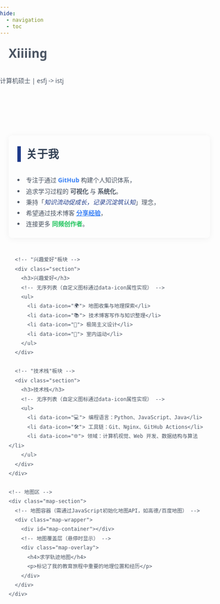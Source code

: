 ```yaml
---
hide:
  - navigation
  - toc
---
```

# Xiiiing 
计算机硕士 | esfj -> istj
<style>
  /* -------------------- 基础全局样式 -------------------- */
  /* 重置页面基础样式，设置全局字体、行高和文字颜色 */
  body {
    font-family: 'Segoe UI', sans-serif;  /* 无衬线字体，更适合屏幕阅读 */
    line-height: 1.8;                     /* 行高设置为字体大小的1.8倍，提升阅读舒适度 */
    color: #4b5563;                       /* 深灰色文字，比纯黑更柔和 */
    margin: 0;                            /* 清除浏览器默认外边距 */
    padding: 0;                           /* 清除浏览器默认内边距 */
  }

  /* -------------------- 标题样式（H1） -------------------- */
  /* 调整主标题（# Xiiiing）的样式，解决居中和对齐问题 */
  h1 {
    padding-left: 20px !important;        /* 左侧内边距20px，与下方板块标题（h3）对齐 */
    text-align: left !important;          /* 强制左对齐，避免默认居中 */
    margin: 0 0 25px !important;          /* 底部外边距25px，控制标题与内容的间距 */
  }

  /* -------------------- 页面容器 -------------------- */
  /* 限制内容最大宽度并水平居中，形成两侧留白的视觉效果 */
  .container {
    max-width: 1200px;                    /* 最大宽度1200px，适配主流屏幕 */
    margin: 0 auto;                       /* 左右外边距自动，实现水平居中 */
    padding: 40px 20px;                   /* 上下内边距40px，左右20px（防止内容贴边） */
  }

  /* -------------------- 弹性布局容器 -------------------- */
  /* 用于文字区和地图区的响应式排列 */
  .flex-container {
    display: flex;                        /* 启用弹性布局 */
    flex-wrap: wrap;                      /* 子元素换行，小屏幕自动堆叠 */
    gap: 30px;                            /* 子元素之间的间距30px */
    margin-top: 60px;                     /* 顶部外边距60px，与标题拉开距离 */
  }

  /* -------------------- 文字内容区 -------------------- */
  /* 文字区占比60%（弹性收缩），最小宽度300px（防止内容过窄） */
  .text-section {
    flex: 1 1 60%;                        /* 弹性增长/收缩系数，基础宽度60% */
    min-width: 300px;                     /* 最小宽度300px，适配小屏幕 */
  }

  /* -------------------- 地图区 -------------------- */
  /* 地图区占比35%（弹性收缩），最小宽度300px */
  .map-section {
    flex: 1 1 35%;                        /* 弹性增长/收缩系数，基础宽度35% */
    min-width: 300px;                     /* 最小宽度300px，适配小屏幕 */
    position: relative;                   /* 为子元素（地图覆盖层）提供定位基准 */
  }

  /* -------------------- 通用板块样式 -------------------- */
  /* 每个内容板块（如"关于我""兴趣爱好"）的基础样式 */
  .section {
    margin-bottom: 40px;                  /* 底部外边距40px，控制板块间距 */
    padding: 20px;                        /* 内边距20px，内容与边框的间距 */
    border-radius: 8px;                   /* 圆角8px，柔和边框 */
    transition: transform 0.3s ease, box-shadow 0.3s ease;  /* 悬停动画过渡效果 */
    box-shadow: 0 2px 15px rgba(0,0,0,0.05);  /* 轻微阴影，提升层次感 */
  }

  /* 板块悬停效果：向上偏移+阴影加深 */
  .section:hover {
    transform: translateY(-5px);           /* 向上偏移5px */
    box-shadow: 0 10px 25px -5px rgba(0, 0, 0, 0.08);  /* 阴影更明显，增强交互感 */
  }

  /* 板块标题（h3）样式 */
  .section h3 {
    font-size: 1.8em;                     /* 标题字号（相对于父元素） */
    color: #334155;                       /* 深灰色标题，与正文区分 */
    margin: 0 0 25px;                     /* 底部外边距25px，控制标题与内容的间距 */
    position: relative;                   /* 为伪元素（左侧竖线）提供定位基准 */
    padding-left: 20px;                   /* 左侧内边距20px，与竖线拉开距离 */
  }

  /* 标题左侧竖线装饰（伪元素实现） */
  .section h3::before {
    content: '';                          /* 伪元素内容为空 */
    position: absolute;                   /* 绝对定位，相对于h3标题 */
    left: 0;                              /* 左侧对齐 */
    top: 50%;                             /* 垂直居中 */
    transform: translateY(-50%);          /* 精确垂直居中 */
    width: 8px;                           /* 竖线宽度8px */
    height: 80%;                          /* 竖线高度为标题高度的80% */
    background-color: #1e3a8a;            /* 主题色（深蓝） */
  }

  /* -------------------- 文字段落与列表样式 -------------------- */
  /* 段落和无序列表的通用样式 */
  .text-section p,
  .text-section ul {
    margin: 15px 0;                       /* 上下外边距15px，控制段落/列表间距 */
    padding-left: 0;                      /* 清除左侧内边距（原-20px可能导致布局问题，修正为0） */
    list-style: none;                     /* 清除列表默认项目符号（如圆点） */
  }

  /* 列表项样式 */
  .text-section ul li {
    padding-left: 30px;                   /* 左侧内边距30px，为自定义图标留出空间 */
    margin-bottom: 10px;                  /* 底部外边距10px，控制列表项间距 */
    position: relative;                   /* 为伪元素（自定义图标）提供定位基准 */
  }

  /* 自定义列表图标（通过data-icon属性插入） */
  .text-section ul li::before {
    content: attr(data-icon);             /* 读取li标签的data-icon属性内容（如🌍、📚） */
    display: inline-block;                /* 行内块级元素，允许设置宽高 */
    width: 1em;                           /* 宽度为1个文字单位（与文字对齐） */
    margin-left: -1.5em;                  /* 向左偏移1.5em，使图标贴近文字左侧 */
    color: #1e3a8a;                       /* 图标颜色与标题竖线一致（主题色） */
    font-weight: bold;                    /* 图标加粗（部分符号更清晰） */
  }

  /* -------------------- 地图模块样式 -------------------- */
  /* 地图容器外框样式 */
  .map-wrapper {
    position: relative;                   /* 为覆盖层（map-overlay）提供定位基准 */
    width: 100%;                          /* 宽度占满父容器 */
    height: 500px;                        /* 高度固定500px（可根据需求调整） */
    border-radius: 8px;                   /* 圆角8px，与板块样式统一 */
    overflow: hidden;                     /* 溢出内容隐藏（防止覆盖层超出） */
    box-shadow: 0 4px 6px -1px rgba(0, 0, 0, 0.05);  /* 轻微阴影，提升层次感 */
    transition: box-shadow 0.3s ease;     /* 悬停阴影过渡效果 */
  }

  /* 地图容器悬停效果：阴影加深 */
  .map-wrapper:hover {
    box-shadow: 0 10px 25px -5px rgba(0,0,0,0.08);  /* 阴影更明显，增强交互感 */
  }

  /* 地图实际显示区域（需配合地图API填充内容） */
  #map-container {
    width: 100%;                          /* 宽度占满父容器 */
    height: 100%;                         /* 高度占满父容器 */
    z-index: 1;                           /* 层级1（覆盖层在z-index:2） */
  }

  /* 地图覆盖层（悬停时从底部滑出） */
  .map-overlay {
    position: absolute;                   /* 绝对定位，相对于map-wrapper */
    bottom: 0;                            /* 底部对齐 */
    left: 0;                              /* 左侧对齐 */
    right: 0;                             /* 右侧对齐（宽度占满） */
    background: rgba(30, 58, 138, 0.8);   /* 深蓝半透明背景（与主题色一致） */
    color: #fff;                          /* 白色文字 */
    padding: 15px 20px;                   /* 内边距15px（上下）20px（左右） */
    transform: translateY(100%);          /* 默认向下偏移100%（隐藏在底部） */
    transition: transform 0.3s ease;      /* 滑出动画过渡效果 */
    z-index: 2;                           /* 层级2（覆盖在地图上方） */
  }

  /* 悬停时显示覆盖层 */
  .map-wrapper:hover .map-overlay {
    transform: translateY(0);              /* 向上偏移0（完全显示） */
  }

  /* -------------------- 响应式设计（小屏幕适配） -------------------- */
  @media (max-width: 768px) {             /* 当屏幕宽度≤768px（手机/平板） */
    .flex-container {
      flex-direction: column;             /* 弹性布局方向改为垂直（文字区/地图区堆叠） */
    }
    
    .text-section, 
    .map-section {
      flex: 1 1 100%;                     /* 宽度占满父容器 */
    }
    
    #map-container {
      height: 400px;                      /* 地图高度调整为400px（适配小屏幕） */
    }
    
    .section h3 {
      font-size: 1.5em;                   /* 标题字号缩小（避免过宽） */
    }
  }

  /* -------------------- 辅助样式（保留原有） -------------------- */
  /* 高亮文字（如GitHub、分享经验） */
  .highlight {
    color: #3b82f6;                       /* 蓝色高亮（与主题色呼应） */
    font-weight: 600;                     /* 中粗字体 */
  }

  /* 强调文字（如理念部分） */
  .emphasis {
    font-style: italic;                   /* 斜体 */
    color: #1e3a8a;                       /* 主题色（深蓝） */
  }
</style>

<!-- 页面主容器 -->
<div class="container">
  <!-- 弹性布局容器（文字区+地图区） -->
  <div class="flex-container">
    <!-- 文字内容区 -->
    <div class="text-section">
      <!-- "关于我"板块 -->
      <div class="section">
        <h3>关于我</h3>
         <li>专注于通过 <span class="highlight">GitHub</span> 构建个人知识体系，</li>
        <li>追求学习过程的 <strong>可视化</strong> 与 <strong>系统化</strong>。</li>
        <li>秉持「<span class="emphasis">知识流动促成长，记录沉淀筑认知</span>」理念，</li>
        <li>希望通过技术博客 <a href="#" class="highlight">分享经验</a>，</li>
        <li>连接更多 <span style="color: #22c55e; font-weight: 600;">同频创作者</span>。</li>
      </div>

      <!-- "兴趣爱好"板块 -->
      <div class="section">
        <h3>兴趣爱好</h3>
        <!-- 无序列表（自定义图标通过data-icon属性实现） -->
        <ul>
          <li data-icon="🌍"> 地图收集与地理探索</li>
          <li data-icon="📚"> 技术博客写作与知识整理</li>
          <li data-icon="🎨"> 极简主义设计</li>
          <li data-icon="🏓"> 室内运动</li>
        </ul>
      </div>

      <!-- "技术栈"板块 -->
      <div class="section">
        <h3>技术栈</h3>
        <!-- 无序列表（自定义图标通过data-icon属性实现） -->
        <ul>
          <li data-icon="💻"> 编程语言：Python、JavaScript、Java</li>
          <li data-icon="🛠️"> 工具链：Git、Nginx、GitHub Actions</li>
          <li data-icon="🌐"> 领域：计算机视觉、Web 开发、数据结构与算法</li>
        </ul>
      </div>
    </div>

    <!-- 地图区 -->
    <div class="map-section">
      <!-- 地图容器（需通过JavaScript初始化地图API，如高德/百度地图） -->
      <div class="map-wrapper">
        <div id="map-container"></div>
        <!-- 地图覆盖层（悬停时显示） -->
        <div class="map-overlay">
          <h4>求学轨迹地图</h4>
          <p>标记了我的教育旅程中重要的地理位置和经历</p>
        </div>
      </div>
    </div>
  </div>
</div>